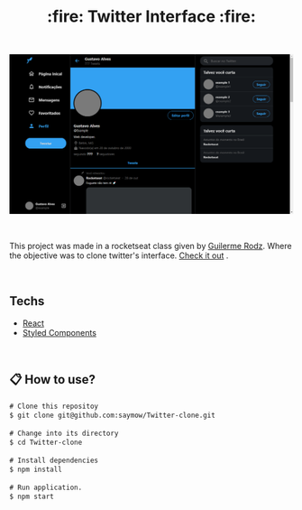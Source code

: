 <h1 align="center">:fire: Twitter Interface :fire: </h1>

<br>

<p align="center">
  <img src="https://github.com/saymow/Twitter-clone/blob/master/.github/demonstration.png"/>
</p>

<br>
<p>
This project was made in a rocketseat class given by <a href="https://github.com/guilhermerodz" target="_blank"> Guilerme Rodz</a>. Where the objective was to clone twitter's interface.  <a href="https://www.youtube.com/watch?v=K-8z_4xvT3o&t" target="_blank">Check it out</a> .
</p>

<br>

## Techs

* [React](https://reactjs.org/)
* [Styled Components](https://styled-components.com/)

<br>

## :clipboard: How to use?

```
# Clone this repositoy
$ git clone git@github.com:saymow/Twitter-clone.git

# Change into its directory
$ cd Twitter-clone

# Install dependencies
$ npm install

# Run application.
$ npm start
```
